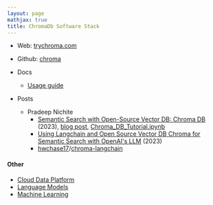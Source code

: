 ```yaml
---
layout: page
mathjax: true
title: ChromaDb Software Stack
---
```

* Web: [trychroma.com](https://trychroma.com)
* Github: [chroma](https://github.com/chroma-core/chroma)
* Docs
  * [Usage guide](https://docs.trychroma.com/usage-guide)

* Posts
  * Pradeep Nichite
    * [Semantic Search with Open-Source Vector DB: Chroma DB](https://www.youtube.com/watch?v=eCCHDxMaFIk) (2023), [blog post](https://blog.futuresmart.ai/chromadb-an-open-source-vector-embedding-database), [Chroma_DB_Tutorial.ipynb](https://github.com/PradipNichite/Youtube-Tutorials/blob/main/chroma_db/Chroma_DB_Tutorial.ipynb)
    * [Using Langchain and Open Source Vector DB Chroma for Semantic Search with OpenAI's LLM](https://www.youtube.com/watch?v=5NG8mefEsCU) (2023)
    * [hwchase17](https://github.com/hwchase17)/[chroma-langchain](https://github.com/hwchase17/chroma-langchain?ref=blog.langchain.dev)

#### Other
* [Cloud Data Platform](/cloud_data_platform)
* [Language Models](/language_models)
* [Machine Learning](/machine_learning)

